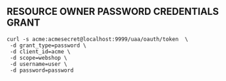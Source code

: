 ## RESOURCE OWNER PASSWORD CREDENTIALS GRANT

    curl -s acme:acmesecret@localhost:9999/uaa/oauth/token  \
     -d grant_type=password \
     -d client_id=acme \
     -d scope=webshop \
     -d username=user \
     -d password=password
